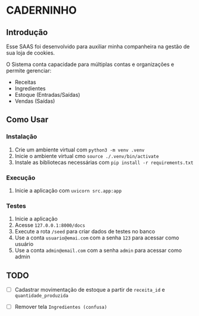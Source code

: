 # CADERNINHO

## Introdução
Esse SAAS foi desenvolvido para auxiliar minha companheira na gestão de sua loja de cookies.

O Sistema conta capacidade para múltiplas contas e organizações e permite gerenciar:
- Receitas
- Ingredientes
- Estoque (Entradas/Saídas)
- Vendas (Saídas)

## Como Usar

### Instalação
1. Crie um ambiente virtual com `python3 -m venv .venv`
2. Inicie o ambiente virtual cmo `source ./.venv/bin/activate`
3. Instale as bibliotecas necessárias com `pip install -r requirements.txt`

### Execução
1. Inicie a aplicação com `uvicorn src.app:app`

### Testes
1. Inicie a aplicação
2. Acesse `127.0.0.1:8000/docs`
3. Execute a rota `/seed` para criar dados de testes no banco
4. Use a conta `usuario@emai.com` com a senha `123` para acessar como usuário
5. Use a conta `admin@email.com` com a senha `admin` para acessar como admin

## TODO
- [ ] Cadastrar movimentação de estoque a partir de `receita_id` e `quantidade_produzida`
- [ ] Remover tela `Ingredientes (confusa)`

